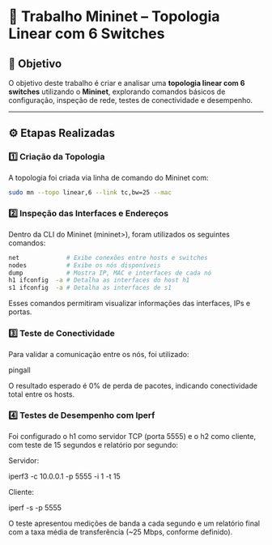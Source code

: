 # 🧠 Trabalho Mininet – Topologia Linear com 6 Switches

## 🎯 Objetivo
O objetivo deste trabalho é criar e analisar uma **topologia linear com 6 switches** utilizando o **Mininet**, explorando comandos básicos de configuração, inspeção de rede, testes de conectividade e desempenho.

---

## ⚙️ Etapas Realizadas

### 1️⃣ Criação da Topologia
A topologia foi criada via linha de comando do Mininet com:
```bash
sudo mn --topo linear,6 --link tc,bw=25 --mac
``` 
###  2️⃣ Inspeção das Interfaces e Endereços

Dentro da CLI do Mininet (mininet>), foram utilizados os seguintes comandos:
```bash
net             # Exibe conexões entre hosts e switches
nodes           # Exibe os nós disponíveis
dump            # Mostra IP, MAC e interfaces de cada nó
h1 ifconfig  -a # Detalha as interfaces do host h1
s1 ifconfig  -a # Detalha as interfaces de s1
```

Esses comandos permitiram visualizar informações das interfaces, IPs e portas.

### 3️⃣ Teste de Conectividade

Para validar a comunicação entre os nós, foi utilizado:

pingall

O resultado esperado é 0% de perda de pacotes, indicando conectividade total entre os hosts.

### 4️⃣ Testes de Desempenho com Iperf

Foi configurado o h1 como servidor TCP (porta 5555) e o h2 como cliente, com teste de 15 segundos e relatório por segundo:

Servidor:

iperf3 -c 10.0.0.1 -p 5555 -i 1 -t 15


Cliente:

iperf -s -p 5555


O teste apresentou medições de banda a cada segundo e um relatório final com a taxa média de transferência (~25 Mbps, conforme definido).
